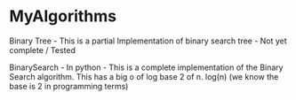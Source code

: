 # MyAlgorithms
Binary Tree - This is a partial Implementation of binary search tree - Not yet complete / Tested


BinarySearch - In python - This is a complete implementation of the Binary Search algorithm. This has a big o of log base 2 of n. log(n) (we know the base is 2 in programming terms)
